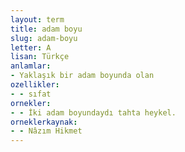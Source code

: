 ```yaml
---
layout: term
title: adam boyu
slug: adam-boyu
letter: A
lisan: Türkçe
anlamlar:
- Yaklaşık bir adam boyunda olan
ozellikler:
- - sıfat
ornekler:
- - İki adam boyundaydı tahta heykel.
orneklerkaynak:
- - Nâzım Hikmet
---
```

